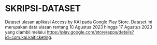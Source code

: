 # SKRIPSI-DATASET
Dataset ulasan aplikasi Access by KAI pada Google Play Store. Dataset ini merupakan data ulasan rentang 10 Agustus 2023 hingga 17 Agustus 2023 yang diambil melalui https://play.google.com/store/apps/details?id=com.kai.kaiticketing.

